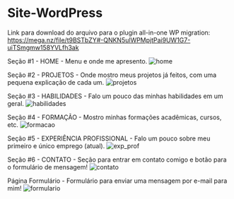 # Site-WordPress

Link para download do arquivo para o plugin all-in-one WP migration: https://mega.nz/file/t9BSTbZY#-QNKN5ulWPMpjtPai9UW1G7-uiTSmgmw158YVLfh3ak


Seção #1 - HOME - Menu e onde me apresento.
![home](https://user-images.githubusercontent.com/89871141/144515130-3f643747-35ea-4c7f-8d3b-680bcd8a6b1c.png)

Seção #2 - PROJETOS - Onde mostro meus projetos já feitos, com uma pequena explicação de cada um.
![projetos](https://user-images.githubusercontent.com/89871141/144515526-da2401b8-6fa4-453c-b2a3-8e7f6ffae0ab.png)

Seção #3 - HABILIDADES - Falo um pouco das minhas habilidades em um geral.
![habilidades](https://user-images.githubusercontent.com/89871141/144515590-90e73ea3-d7ab-42c7-aa8e-bfd6559b7b0d.png)

Seção #4 - FORMAÇÃO - Mostro minhas formações acadêmicas, cursos, etc.
![formacao](https://user-images.githubusercontent.com/89871141/144515664-d8270139-e466-4c08-841a-20fbc9db2cae.png)

Seção #5 - EXPERIÊNCIA PROFISSIONAL - Falo um pouco sobre meu primeiro e único emprego (atual).
![exp_prof](https://user-images.githubusercontent.com/89871141/144515777-3ca29c7d-60cf-4d29-9adb-8d85509fd058.png)

Seção #6 - CONTATO - Seção para entrar em contato comigo e botão para o formulário de mensagem!
![contato](https://user-images.githubusercontent.com/89871141/145526903-314d65cc-76d8-42b4-9c4a-552e73db877c.png)

Página Formulário - Formulário para enviar uma mensagem por e-mail para mim!
![formulario](https://user-images.githubusercontent.com/89871141/145527066-7c9fd0ce-99fa-43b2-85b0-1ede9b1033f6.png)
